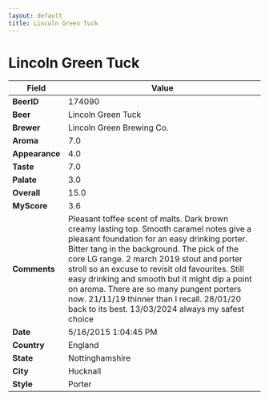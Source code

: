 ```yaml
---
layout: default
title: Lincoln Green Tuck  
---
```


# Lincoln Green Tuck  

| Field         | Value     |
|---------------|-----------|
| **BeerID** | 174090 |
| **Beer** | Lincoln Green Tuck   |
| **Brewer** | Lincoln Green Brewing Co. |
| **Aroma** | 7.0 |
| **Appearance** | 4.0 |
| **Taste** | 7.0 |
| **Palate** | 3.0 |
| **Overall** | 15.0 |
| **MyScore** | 3.6 |
| **Comments** | Pleasant toffee scent of malts. Dark brown creamy lasting top. Smooth caramel notes give a pleasant foundation for an easy drinking porter. Bitter tang in the background. The pick of the core LG range.  2 march 2019 stout and porter stroll so an excuse to revisit old favourites. Still easy drinking and smooth but it might dip a point on aroma. There are so many pungent porters now. 21/11/19 thinner than I recall. 28/01/20 back to its best. 13/03/2024  always my safest choice  |
| **Date** | 5/16/2015 1:04:45 PM |
| **Country** | England |
| **State** | Nottinghamshire |
| **City** | Hucknall |
| **Style** | Porter |
